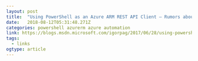 ```yaml
---
layout: post 
title:  "Using PowerShell as an Azure ARM REST API Client – Rumors about Azure, SQL Server &amp; Data in the Cloud…." 
date:   2018-08-12T05:31:48.271Z 
categories: powershell azurerm azure automation
link: https://blogs.msdn.microsoft.com/igorpag/2017/06/28/using-powershell-as-an-azure-arm-rest-api-client/ 
tags:
  - links
ogtype: article 
---
```


